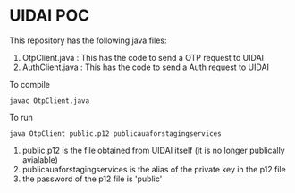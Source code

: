 # UIDAI POC

This repository has the following java files:

1. OtpClient.java : This has the code to send a OTP request to UIDAI
2. AuthClient.java : This has the code to send a Auth request to UIDAI

To compile 
```
javac OtpClient.java
```

To run
```
java OtpClient public.p12 publicauaforstagingservices
```

1. public.p12 is the file obtained from UIDAI itself (it is no longer publically avialable)
2. publicauaforstagingservices is the alias of the private key in the p12 file
3. the password of the p12 file is 'public'
